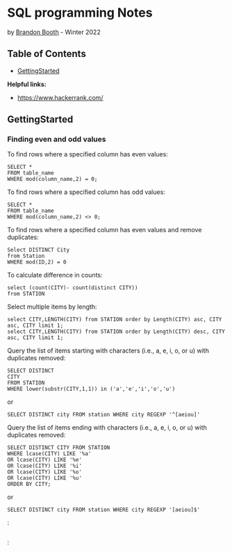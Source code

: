 # SQL programming Notes
by [Brandon Booth](https://brandon-booth.com/) - Winter 2022


## Table of Contents
- [GettingStarted](#GettingStarted)


**Helpful links:**
- https://www.hackerrank.com/


## GettingStarted

### Finding even and odd values
To find rows where a specified column has even values:
```
SELECT * 
FROM table_name 
WHERE mod(column_name,2) = 0;
```

To find rows where a specified column has odd values:
```
SELECT * 
FROM table_name 
WHERE mod(column_name,2) <> 0;
```

To find rows where a specified column has even values and remove duplicates:
```
Select DISTINCT City
from Station
WHERE mod(ID,2) = 0
```

To calculate difference in counts:
```
select (count(CITY)- count(distinct CITY)) 
from STATION
```

Select multiple items by length:
```
select CITY,LENGTH(CITY) from STATION order by Length(CITY) asc, CITY asc, CITY limit 1; 
select CITY,LENGTH(CITY) from STATION order by Length(CITY) desc, CITY asc, CITY limit 1; 
```

Query the list of items starting with characters (i.e., a, e, i, o, or u) with duplicates removed:
```
SELECT DISTINCT 
CITY 
FROM STATION 
WHERE lower(substr(CITY,1,1)) in ('a','e','i','o','u')
```
or
```
SELECT DISTINCT city FROM station WHERE city REGEXP '^[aeiou]'
```

Query the list of items ending with characters (i.e., a, e, i, o, or u) with duplicates removed:
```
SELECT DISTINCT CITY FROM STATION
WHERE lcase(CITY) LIKE '%a'
OR lcase(CITY) LIKE '%e'
OR lcase(CITY) LIKE '%i'
OR lcase(CITY) LIKE '%o'
OR lcase(CITY) LIKE '%u'
ORDER BY CITY;
```
or
```
SELECT DISTINCT city FROM station WHERE city REGEXP '[aeiou]$'
```

:
```

```

:
```

```
